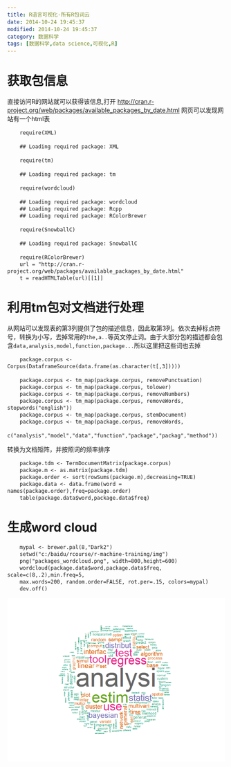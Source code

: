 ```yaml
---
title: R语言可视化-所有R包词云
date: 2014-10-24 19:45:37
modified: 2014-10-24 19:45:37
category: 数据科学
tags: [数据科学,data science,可视化,R]
---
```



# 获取包信息


直接访问R的网站就可以获得该信息,打开 http://cran.r-project.org/web/packages/available_packages_by_date.html 网页可以发现网站有一个html表

```
    require(XML)

    ## Loading required package: XML

    require(tm)

    ## Loading required package: tm

    require(wordcloud)

    ## Loading required package: wordcloud
    ## Loading required package: Rcpp
    ## Loading required package: RColorBrewer

    require(SnowballC)

    ## Loading required package: SnowballC

    require(RColorBrewer)
    url = "http://cran.r-project.org/web/packages/available_packages_by_date.html"
    t = readHTMLTable(url)[[1]]
 ```

# 利用tm包对文档进行处理

从网站可以发现表的第3列提供了包的描述信息，因此取第3列。依次去掉标点符号，转换为小写，去掉常用的`the,a..`等英文停止词。由于大部分包的描述都会包含`data,analysis,model,function,package...`所以这里把这些词也去掉

```
    package.corpus <- Corpus(DataframeSource(data.frame(as.character(t[,3]))))

    package.corpus <- tm_map(package.corpus, removePunctuation)
    package.corpus <- tm_map(package.corpus, tolower)
    package.corpus <- tm_map(package.corpus, removeNumbers)
    package.corpus <- tm_map(package.corpus, removeWords, stopwords("english"))
    package.corpus <- tm_map(package.corpus, stemDocument)
    package.corpus <- tm_map(package.corpus, removeWords,
                        c("analysis","model","data","function","package","packag","method"))
```

转换为文档矩阵，并按照词的频率排序

```
    package.tdm <- TermDocumentMatrix(package.corpus)
    package.m <- as.matrix(package.tdm)
    package.order <- sort(rowSums(package.m),decreasing=TRUE)
    package.data <- data.frame(word = names(package.order),freq=package.order)
    table(package.data$word,package.data$freq)
```

# 生成word cloud

```
    mypal <- brewer.pal(8,"Dark2")
    setwd("c:/baidu/rcourse/r-machine-training/img")
    png("packages_wordcloud.png", width=800,height=600)
    wordcloud(package.data$word,package.data$freq, scale=c(8,.2),min.freq=5,
    max.words=200, random.order=FALSE, rot.per=.15, colors=mypal)
    dev.off()
```

![包的词云](/images/project/packagecloud/packages_wordcloud.png)